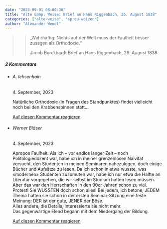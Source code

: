 ```yaml
---
date: "2023-09-01 08:00:36"
title: "Alte &amp; Weise: Brief an Hans Riggenbach, 26. August 1838"
categories: ["alte-weise", "spreu-weizen"]
author: "Alexander Wendt"
---
```


>> „Wahrhaftig: Nichts auf der Welt muss der Faulheit besser
>> zusagen als Orthodoxie.“
>> 
>> Jacob Burckhardt
>> Brief an Hans Riggenbach, 26. August 1838

<!--more-->
<h5 class="comments-h">
2 Kommentare </h5>
<ul class="commentlist">
<li class="comment even thread-even depth-1 clearfix" id="li-comment-120023">
<h6 class="author">A. Iehsenhain</h6> <span class="date">4. September, 2023</span>



Natürliche Orthodoxie (in Fragen des Standpunktes) findet vielleicht noch bei den Krabbenspinnen statt&#8230;

<a rel="nofollow" class="comment-reply-link" href="#comment-120023" data-commentid="120023" data-postid="17697" data-belowelement="comment-120023" data-respondelement="respond" data-replyto="Antworte auf A. Iehsenhain" aria-label="Antworte auf A. Iehsenhain">Auf diesen Kommentar reagieren</a> 


</li>
<li class="comment odd alt thread-odd thread-alt depth-1 clearfix" id="li-comment-120028">
<h6 class="author">Werner Bläser</h6> <span class="date">4. September, 2023</span>



Apropos Faulheit. Als ich &#8211; vor endlos langer Zeit &#8211; noch Politologiedozent war, habe ich in meiner grenzenlosen Naivität versucht, den Studenten in meinen Seminaren nahezulegen, doch einige Bücher und Aufsätze zu lesen. Da ich schon in etwa wusste, was «modernen» Studenten zuzumuten war, habe ich nur etwa die Hälfte an Literatur vorgegeben, die wir selbst im Studium hatten lesen müssen.<br>
Aber das war den Herrschaften in den 90er Jahren schon zu viel. Protest! Sie WUSSTEN doch schon alles! Bei jedem, ich betone, JEDEM Thema hatten sie schon in der ersten Seminar-Sitzung eine feste Meinung: DER ist der gute, JENER der Böse.<br>
Alles andere, die Details, interessierte sie nicht mehr.<br>
Das gegenwärtige Elend begann mit dem Niedergang der Bildung.

<a rel="nofollow" class="comment-reply-link" href="#comment-120028" data-commentid="120028" data-postid="17697" data-belowelement="comment-120028" data-respondelement="respond" data-replyto="Antworte auf Werner Bläser" aria-label="Antworte auf Werner Bläser">Auf diesen Kommentar reagieren</a> 


</li>
</ul>

